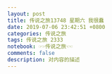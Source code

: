 ```yaml
---
layout: post
title: 传说之旅13748 星期六 我很蠢 
date: 2019-07-06 23:42:51 +0800 
categories: 传说之旅 
tags: 传说之旅 2333
notebook: ☞☞传说之旅☜☜
comments: false
description: 对内容的描述
---
```

